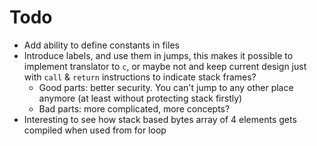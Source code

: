 # Todo
- Add ability to define constants in files
- Introduce labels, and use them in jumps, this makes it possible to implement translator to `c`,
  or maybe not and keep current design just with `call` & `return` instructions to indicate stack frames?
  - Good parts: better security. You can't jump to any other place anymore (at least without protecting stack firstly)
  - Bad parts: more complicated, more concepts?
- Interesting to see how stack based bytes array of 4 elements gets compiled when used from for loop
